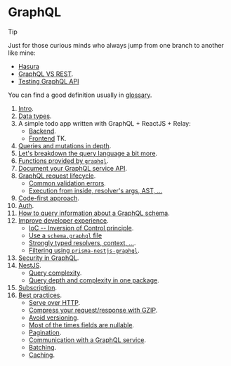 # GraphQL

> [!TIP]
>
> Just for those curious minds who always jump from one branch to another like mine:
>
> - [Hasura](./docs/hasura.md)
> - [GraphQL VS REST](https://www.apollographql.com/blog/graphql-vs-rest).
> - [Testing GraphQL API](./docs/testing-graphql.md)

You can find a good definition usually in [glossary](./docs/glossary.md).

1. [Intro](./docs/intro.md).
2. [Data types](./docs/data-types.md).
3. A simple todo app written with GraphQL + ReactJS + Relay:
   - [Backend](./apps/todo-backend/README.md).
   - [Frontend]() TK.
4. [Queries and mutations in depth](./docs/queries-and-mutations.md).
5. [Let's breakdown the query language a bit more](./docs/graphql-query-language-breakdown.md).
6. [Functions provided by `graphql`](./docs/function-provided-by-graphql.md).
7. [Document your GraphQL service API](./docs/documentation.md).
8. [GraphQL request lifecycle](./docs/graphql-req-lifecycle.md).
   - [Common validation errors](./docs/common-errors.md).
   - [Execution from inside, resolver's args, AST, ...](./docs/execution-from-inside.md)
9. [Code-first approach](./docs/code-first.md).
10. [Auth](./docs/auth.md).
11. [How to query information about a GraphQL schema](./docs/introspection.md).
12. [Improve developer experience](./docs/improve-dev-exp/index.md).
    - [IoC -- Inversion of Control principle](./docs/improve-dev-exp/ioc.md).
    - [Use a `schema.graphql` file](./docs/improve-dev-exp/use-schema-graphql-files.md)
    - [Strongly typed resolvers, context, ...](./docs/improve-dev-exp/strongly-typed.md).
    - [Filtering using `prisma-nestjs-graphql`](./docs/improve-dev-exp/filtering-using-prisma-nestjs-graphql.md).
13. [Security in GraphQL](./docs/security.md).
14. [NestJS](./docs/nestjs.md).
    - [Query complexity](./docs/nestjs.md#query-complexity).
    - [Query depth and complexity in one package](./docs/best-practices/query-depth-and-complexity.md).
15. [Subscription](./docs/subscription.md).
16. [Best practices](./docs/best-practices/index.md).
    - [Serve over HTTP](./docs/best-practices/serve-over-http.md).
    - [Compress your request/response with GZIP](./docs/best-practices/compress-your-req-res-with-gzip.md).
    - [Avoid versioning](./docs/best-practices/avoid-versioning.md).
    - [Most of the times fields are nullable](./docs/best-practices/most-of-the-times-fields-are-nullable.md).
    - [Pagination](./docs/best-practices/pagination.md).
    - [Communication with a GraphQL service](./docs/best-practices/communication-with-a-graphql-service.md).
    - [Batching](./docs/best-practices/batching.md).
    - [Caching](./docs/best-practices/caching.md).
